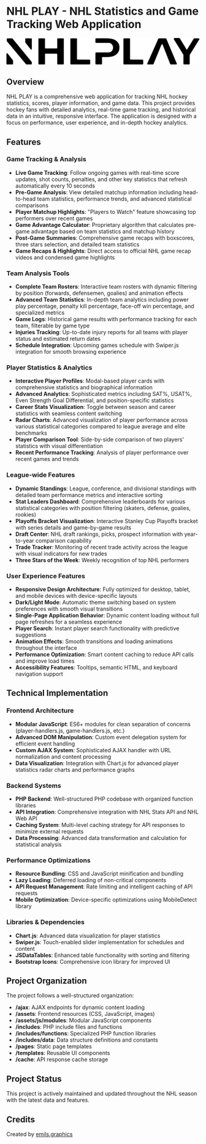 # NHL PLAY - NHL Statistics and Game Tracking Web Application

![NHL PLAY](assets/img/logo.svg)

## Overview

NHL PLAY is a comprehensive web application for tracking NHL hockey statistics, scores, player information, and game data. This project provides hockey fans with detailed analytics, real-time game tracking, and historical data in an intuitive, responsive interface. The application is designed with a focus on performance, user experience, and in-depth hockey analytics.

## Features

### Game Tracking & Analysis
- **Live Game Tracking**: Follow ongoing games with real-time score updates, shot counts, penalties, and other key statistics that refresh automatically every 10 seconds
- **Pre-Game Analysis**: View detailed matchup information including head-to-head team statistics, performance trends, and advanced statistical comparisons
- **Player Matchup Highlights**: "Players to Watch" feature showcasing top performers over recent games
- **Game Advantage Calculator**: Proprietary algorithm that calculates pre-game advantage based on team statistics and matchup history
- **Post-Game Summaries**: Comprehensive game recaps with boxscores, three stars selection, and detailed team statistics
- **Game Recaps & Highlights**: Direct access to official NHL game recap videos and condensed game highlights

### Team Analysis Tools
- **Complete Team Rosters**: Interactive team rosters with dynamic filtering by position (forwards, defensemen, goalies) and animation effects
- **Advanced Team Statistics**: In-depth team analytics including power play percentage, penalty kill percentage, face-off win percentage, and specialized metrics
- **Game Logs**: Historical game results with performance tracking for each team, filterable by game type
- **Injuries Tracking**: Up-to-date injury reports for all teams with player status and estimated return dates
- **Schedule Integration**: Upcoming games schedule with Swiper.js integration for smooth browsing experience

### Player Statistics & Analytics
- **Interactive Player Profiles**: Modal-based player cards with comprehensive statistics and biographical information
- **Advanced Analytics**: Sophisticated metrics including SAT%, USAT%, Even Strength Goal Differential, and position-specific statistics
- **Career Stats Visualization**: Toggle between season and career statistics with seamless content switching
- **Radar Charts**: Advanced visualization of player performance across various statistical categories compared to league average and elite benchmarks
- **Player Comparison Tool**: Side-by-side comparison of two players' statistics with visual differentiation
- **Recent Performance Tracking**: Analysis of player performance over recent games and trends

### League-wide Features
- **Dynamic Standings**: League, conference, and divisional standings with detailed team performance metrics and interactive sorting
- **Stat Leaders Dashboard**: Comprehensive leaderboards for various statistical categories with position filtering (skaters, defense, goalies, rookies)
- **Playoffs Bracket Visualization**: Interactive Stanley Cup Playoffs bracket with series details and game-by-game results
- **Draft Center**: NHL draft rankings, picks, prospect information with year-to-year comparison capability
- **Trade Tracker**: Monitoring of recent trade activity across the league with visual indicators for new trades
- **Three Stars of the Week**: Weekly recognition of top NHL performers

### User Experience Features
- **Responsive Design Architecture**: Fully optimized for desktop, tablet, and mobile devices with device-specific layouts
- **Dark/Light Mode**: Automatic theme switching based on system preferences with smooth visual transitions
- **Single-Page Application Behavior**: Dynamic content loading without full page refreshes for a seamless experience
- **Player Search**: Instant player search functionality with predictive suggestions
- **Animation Effects**: Smooth transitions and loading animations throughout the interface
- **Performance Optimization**: Smart content caching to reduce API calls and improve load times
- **Accessibility Features**: Tooltips, semantic HTML, and keyboard navigation support

## Technical Implementation

### Frontend Architecture
- **Modular JavaScript**: ES6+ modules for clean separation of concerns (player-handlers.js, game-handlers.js, etc.)
- **Advanced DOM Manipulation**: Custom event delegation system for efficient event handling
- **Custom AJAX System**: Sophisticated AJAX handler with URL normalization and content processing
- **Data Visualization**: Integration with Chart.js for advanced player statistics radar charts and performance graphs

### Backend Systems
- **PHP Backend**: Well-structured PHP codebase with organized function libraries
- **API Integration**: Comprehensive integration with NHL Stats API and NHL Web API
- **Caching System**: Multi-level caching strategy for API responses to minimize external requests
- **Data Processing**: Advanced data transformation and calculation for statistical analysis

### Performance Optimizations
- **Resource Bundling**: CSS and JavaScript minification and bundling
- **Lazy Loading**: Deferred loading of non-critical components
- **API Request Management**: Rate limiting and intelligent caching of API requests
- **Mobile Optimization**: Device-specific optimizations using MobileDetect library

### Libraries & Dependencies
- **Chart.js**: Advanced data visualization for player statistics
- **Swiper.js**: Touch-enabled slider implementation for schedules and content
- **JSDataTables**: Enhanced table functionality with sorting and filtering
- **Bootstrap Icons**: Comprehensive icon library for improved UI

## Project Organization

The project follows a well-structured organization:

- **/ajax**: AJAX endpoints for dynamic content loading
- **/assets**: Frontend resources (CSS, JavaScript, images)
- **/assets/js/modules**: Modular JavaScript components
- **/includes**: PHP include files and functions
- **/includes/functions**: Specialized PHP function libraries
- **/includes/data**: Data structure definitions and constants
- **/pages**: Static page templates
- **/templates**: Reusable UI components
- **/cache**: API response cache storage

## Project Status

This project is actively maintained and updated throughout the NHL season with the latest data and features.

## Credits

Created by [emils.graphics](https://emils.graphics)